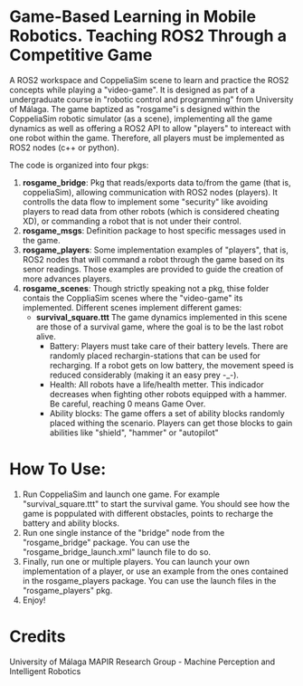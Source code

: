 # Game-Based Learning in Mobile Robotics. Teaching ROS2 Through a Competitive Game

A ROS2 workspace and CoppeliaSim scene to learn and practice the ROS2 concepts while playing a "video-game".
It is designed as part of a undergraduate course in "robotic control and programming" from University of Málaga.
The game baptized as "rosgame"i s designed within the CoppeliaSim robotic simulator (as a scene), implementing all the game dynamics as well as offering a ROS2 API to allow "players" to  intereact with one robot within the game. Therefore, all players must be implemented as ROS2 nodes (c++ or python).

The code is organized into four pkgs:
1. **rosgame_bridge**: Pkg that reads/exports data to/from the game (that is, coppeliaSim), allowing communication with ROS2 nodes (players). It controlls the data flow to implement some "security" like avoiding players to read data from other robots (which is considered cheating XD), or commanding a robot that is not under their control.
2. **rosgame_msgs**: Definition package to host specific messages used in the game.
3. **rosgame_players**: Some implementation examples of "players", that is, ROS2 nodes that will command a robot through the game based on its senor readings. Those examples are provided to guide the creation of more advances players.
4. **rosgame_scenes**: Though strictly speaking not a pkg, thise folder contais the CoppliaSim scenes where the "video-game" its implemented. Different scenes implement different games:
    - **survival_square.ttt** The game dynamics implemented in this scene are those of a survival game, where the goal is to be the last robot alive. 
        - Battery: Players must take care of their battery levels. There are randomly placed rechargin-stations that can be used for recharging. If a robot gets on low battery, the movement speed is reduced considerably (making it an easy prey -_-).
        - Health: All robots have a life/health metter. This indicador decreases when fighting other robots equipped with a hammer. Be careful, reaching 0 means Game Over.
        - Ability blocks: The game offers a set of ability blocks randomly placed withing the scenario. Players can get those blocks to gain abilities like "shield", "hammer" or "autopilot"


# How To Use:
1. Run CoppeliaSim and launch one game. For example "survival_square.ttt" to start the survival game. You should see how the game is poppulated with different obstacles, points to recharge the battery and ability blocks.
2. Run one single instance of the "bridge" node from the "rosgame_bridge" package. You can use the "rosgame_bridge_launch.xml" launch file to do so.
3. Finally, run one or multiple players. You can launch your own implementation of a player, or use an example from the ones contained in the rosgame_players package. You can use the launch files in the "rosgame_players" pkg.
4. Enjoy!

# Credits
University of Málaga
MAPIR Research Group - Machine Perception and Intelligent Robotics
